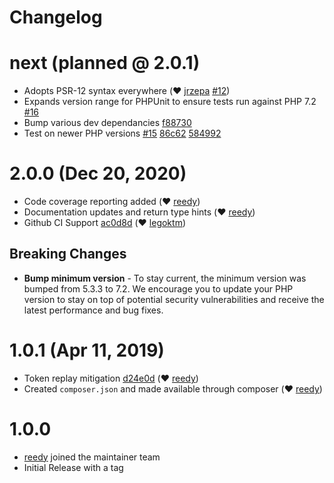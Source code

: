 # Changelog

# next (planned @ 2.0.1)
- Adopts PSR-12 syntax everywhere (:heart: [jrzepa](https://github.com/jrzepa) [#12](https://github.com/thecodedrift/hotp-php/commit/7578eb618f2bca4f6a7121aaa75ee2b4c6fe6a94))
- Expands version range for PHPUnit to ensure tests run against PHP 7.2 [#16](https://github.com/jakobo/hotp-php/pull/16)
- Bump various dev dependancies [f88730](https://github.com/thecodedrift/hotp-php/commit/f88730af7a14f7e3c513616f6fb8acf3f27d30b2)
- Test on newer PHP versions [#15](https://github.com/thecodedrift/hotp-php/pull/15) [86c62](https://github.com/thecodedrift/hotp-php/commit/86c624bf82272870549bef7b6bea199f633fceb0) [584992](https://github.com/thecodedrift/hotp-php/commit/58499240cf0a3a7725165d503284b0e311a441fa)

# 2.0.0 (Dec 20, 2020)
- Code coverage reporting added (:heart: [reedy](https://github.com/reedy))
- Documentation updates and return type hints (:heart: [reedy](https://github.com/reedy))
- Github CI Support [ac0d8d](https://github.com/jakobo/hotp-php/commit/ac0d8d0d64adc5f7ef83952bde25425bf74184cf) (:heart: [legoktm](https://github.com/legoktm))

## Breaking Changes
- **Bump minimum version** - To stay current, the minimum version was bumped from 5.3.3 to 7.2. We encourage you to update your PHP version to stay on top of potential security vulnerabilities and receive the latest performance and bug fixes.

# 1.0.1 (Apr 11, 2019)
- Token replay mitigation [d24e0d](https://github.com/jakobo/hotp-php/commit/d24e0d021710718cb9104ffb5c6ffb447fce65ab) (:heart: [reedy](https://github.com/reedy))
- Created `composer.json` and made available through composer (:heart: [reedy](https://github.com/reedy))

# 1.0.0
- [reedy](https://github.com/reedy) joined the maintainer team
- Initial Release with a tag

